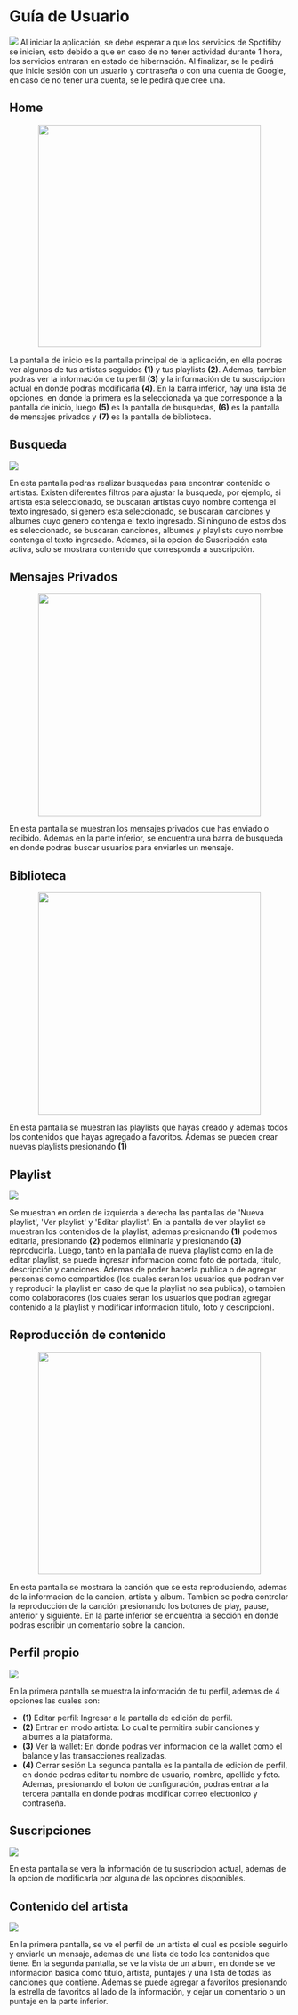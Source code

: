 # Guía de Usuario

<img src="./assets/user/initial.png">
Al iniciar la aplicación, se debe esperar a que los servicios de Spotifiby se inicien, esto debido a que en caso de no tener actividad durante 1 hora, los servicios entraran en estado de hibernación. Al finalizar, se le pedirá que inicie sesión con un usuario y contraseña o con una cuenta de Google, en caso de no tener una cuenta, se le pedirá que cree una.

## Home
<p align="center">
  <img src="./assets/user/home.png" width="400">
</p>

La pantalla de inicio es la pantalla principal de la aplicación, en ella podras ver algunos de tus artistas seguidos **(1)** y tus playlists **(2)**.
Ademas, tambien podras ver la información de tu perfil **(3)** y la información de tu suscripción actual en donde podras modificarla **(4)**.
En la barra inferior, hay una lista de opciones, en donde la primera es la seleccionada ya que corresponde a la pantalla de inicio, luego **(5)** es la pantalla de busquedas, **(6)** es la pantalla de mensajes privados y **(7)** es la pantalla de biblioteca.

## Busqueda
<img src="./assets/user/search.png">

En esta pantalla podras realizar busquedas para encontrar contenido o artistas.
Existen diferentes filtros para ajustar la busqueda, por ejemplo, si artista esta seleccionado, se buscaran artistas cuyo nombre contenga el texto ingresado, si genero esta seleccionado, se buscaran canciones y albumes cuyo genero contenga el texto ingresado. Si ninguno de estos dos es seleccionado, se buscaran canciones, albumes y playlists cuyo nombre contenga el texto ingresado. Ademas, si la opcion de Suscripción esta activa, solo se mostrara contenido que corresponda a suscripción.

## Mensajes Privados
<p align="center">
  <img src="./assets/user/messages.png" width="400">
</p>

En esta pantalla se muestran los mensajes privados que has enviado o recibido.
Ademas en la parte inferior, se encuentra una barra de busqueda en donde podras buscar usuarios para enviarles un mensaje.

## Biblioteca
<p align="center">
  <img src="./assets/user/library.png" width="400">
</p>

En esta pantalla se muestran las playlists que hayas creado y ademas todos los contenidos que hayas agregado a favoritos.
Ademas se pueden crear nuevas playlists presionando **(1)**

## Playlist
<img src="./assets/user/playlist.png">

Se muestran en orden de izquierda a derecha las pantallas de 'Nueva playlist', 'Ver playlist' y 'Editar playlist'.
En la pantalla de ver playlist se muestran los contenidos de la playlist, ademas presionando **(1)** podemos editarla, presionando **(2)** podemos eliminarla y presionando **(3)** reproducirla.
Luego, tanto en la pantalla de nueva playlist como en la de editar playlist, se puede ingresar informacion como foto de portada, titulo, descripción y canciones. Ademas de poder hacerla publica o de agregar personas como compartidos (los cuales seran los usuarios que podran ver y reproducir la playlist en caso de que la playlist no sea publica), o tambien como colaboradores (los cuales seran los usuarios que podran agregar contenido a la playlist y modificar informacion titulo, foto y descripcion).

## Reproducción de contenido
<p align="center">
  <img src="./assets/user/playing.png" width="400">
</p>

En esta pantalla se mostrara la canción que se esta reproduciendo, ademas de la informacion de la cancion, artista y album. Tambien se podra controlar la reproducción de la canción presionando los botones de play, pause, anterior y siguiente. En la parte inferior se encuentra la sección en donde podras escribir un comentario sobre la cancion.

## Perfil propio
<img src="./assets/user/ownProfile.png">

En la primera pantalla se muestra la información de tu perfil, ademas de 4 opciones las cuales son:
  + **(1)** Editar perfil: Ingresar a la pantalla de edición de perfil.
  + **(2)** Entrar en modo artista: Lo cual te permitira subir canciones y albumes a la plataforma.
  + **(3)** Ver la wallet: En donde podras ver informacion de la wallet como el balance y las transacciones realizadas.
  + **(4)** Cerrar sesión
La segunda pantalla es la pantalla de edición de perfil, en donde podras editar tu nombre de usuario, nombre, apellido y foto. Ademas, presionando el boton de configuración, podras entrar a la tercera pantalla en donde podras modificar correo electronico y contraseña.

## Suscripciones
<img src="./assets/user/suscription.png">

En esta pantalla se vera la información de tu suscripcion actual, ademas de la opcion de modificarla por alguna de las opciones disponibles.

## Contenido del artista
<img src="./assets/user/artist.png">

En la primera pantalla, se ve el perfil de un artista el cual es posible seguirlo y enviarle un mensaje, ademas de una lista de todo los contenidos que tiene.
En la segunda pantalla, se ve la vista de un album, en donde se ve informacion basica como titulo, artista, puntajes y una lista de todas las canciones que contiene. Ademas se puede agregar a favoritos presionando la estrella de favoritos al lado de la información, y dejar un comentario o un puntaje en la parte inferior.
